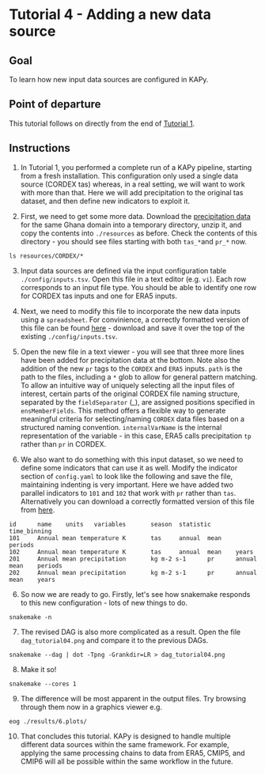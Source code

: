 # Tutorial 4 - Adding a new data source

## Goal

To learn how new input data sources are configured in KAPy.

## Point of departure

This tutorial follows on directly from the end of [Tutorial 1](Tutorial01.md).

## Instructions

1. In Tutorial 1, you performed a complete run of a KAPy pipeline, starting from a fresh installation. This configuration only used a single data source (CORDEX tas) whereas, in a real setting, we will want to work with more than that. Here we will add precipitation to the original tas dataset, and then define new indicators to exploit it.

2. First, we need to get some more data. Download the [precipitation data](https://download.dmi.dk/Research_Projects/KAPy/pr_example_dataset.zip) for the same Ghana domain into a temporary directory, unzip it, and copy the contents into `./resources` as before. Check the contents of this directory - you should see files starting with both `tas_*`and `pr_*` now.

```
ls resources/CORDEX/*
```

3. Input data sources are defined via the input configuration table `./config/inputs.tsv`. Open this file in a text editor (e.g. `vi`). Each row corresponds to an input file type. You should be able to identify one row for CORDEX tas inputs and one for ERA5 inputs.

4. Next, we need to modify this file to incorporate the new data inputs using a `spreadsheet`. For convinience, a correctly formatted version of this file can be found [here](Tutorial04_files) - download and save it over the top of the existing `./config/inputs.tsv`. 

5. Open the new file in a text viewer - you will see that three more lines have been added for precipitation data at the bottom. Note also the addition of the new `pr` tags to the `CORDEX` and `ERA5` inputs. `path` is the path to the files, including a `*` glob to allow for general pattern matching. To allow an intuitive way of uniquely selecting all the input files of interest, certain parts of the original CORDEX file naming structure, separated by the `fieldSeparator` (_), are assigned positions specified in `ensMemberFields`. This method offers a flexible way to generate meaningful criteria for selecting/naming `CORDEX` data files based on a structured naming convention. `internalVarName` is the internal representation of the variable - in this case, ERA5 calls precipitation `tp` rather than `pr` in CORDEX.

6. We also want to do something with this input dataset, so we need to define some indicators that can use it as well. Modify the indicator section of `config.yaml` to look like the following and save the file, maintaining indenting is very important. Here we have added two parallel indicators to `101` and `102` that work with `pr` rather than `tas`. Alternatively you can download a correctly formatted version of this file from [here](Tutorial04_files).

```
id      name    units   variables       season  statistic       time_binning
101     Annual mean temperature K       tas     annual  mean    periods
102     Annual mean temperature K       tas     annual  mean    years
201     Annual mean precipitation       kg m-2 s-1      pr      annual  mean    periods
202     Annual mean precipitation       kg m-2 s-1      pr      annual  mean    years
```

6. So now we are ready to go. Firstly, let's see how snakemake responds to this new configuration - lots of new things to do.
```
snakemake -n

```

7. The revised DAG is also more complicated as a result. Open the file `dag_tutorial04.png` and compare it to the previous DAGs.

```
snakemake --dag | dot -Tpng -Grankdir=LR > dag_tutorial04.png
```

8. Make it so!

```
snakemake --cores 1

```

9.  The difference will be most apparent in the output files. Try browsing through them now in a graphics viewer e.g.

```
eog ./results/6.plots/
```

10. That concludes this tutorial. KAPy is designed to handle multiple different data sources within the same framework. For example, applying the same processing chains to data from ERA5, CMIP5, and CMIP6 will all be possible within the same workflow in the future.

